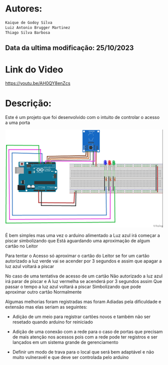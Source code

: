  # Autores: 
    Kaique de Godoy Silva
    Luiz Antonio Brugger Martinez
    Thiago Silva Barbosa

  ## Data da ultima modificação: 25/10/2023


  # Link do Video
  https://youtu.be/AH0QY8enZcs
 
  # Descrição:

  Este é um projeto que foi desenvolvido com o
  intuito de controlar o acesso a uma porta 
  <br /> 
  
  ![image](https://github.com/Ka1que/Projeto-Acesso-RFID/blob/main/RFID_Controle_Acesso.jpg)
  
  É bem simples mas uma vez o arduino alimentado a
  Luz azul irá começar a piscar simbolizando que 
  Está aguardando uma aproximação de algum cartão 
  no Leitor 

  Para tentar o Acesso só aproximar o cartão do 
  Leitor se for um cartão autorizado a luz verde
  vai se acender por 3 segundos e assim que 
  apagar a luz azul voltará a piscar

  No caso de uma tentativa de acesso de um cartão
  Não autorizado a luz azul irá parar de piscar e
  A luz vermelha se acenderá por 3 segundos assim
  Que passar o tempo a luz azul voltará a piscar 
  Simbolizando que pode aproximar outro cartão
  Normalmente

  Algumas melhorias foram registradas mas foram
  Adiadas pela dificuldade e extensão mas elas
  seriam as seguintes:

  - Adição de um meio para registrar cartões novos
     e também não ser resetado quando arduino for 
     reiniciado 

  - Adição de uma conexão com a rede para o caso
     de portas que precisam de mais atenção nos 
     acessos pois com a rede pode ter registros
     e ser lançados em um sistema grande de 
     gerenciamento

  - Definir um modo de trava para o local que
     será bem adaptável e não muito vulneravél
     e que deve ser controlada pelo arduino  
